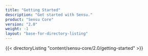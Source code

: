 ```yaml
---
title: "Getting Started"
description: "Get started with Sensu."
product: "Sensu Core"
version: "2.0"
weight: -1
layout: "base-for-directory-listing"
---
```


{{< directoryListing "content/sensu-core/2.0/getting-started" >}}
